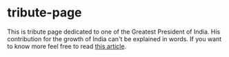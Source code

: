 # tribute-page
This is tribute page dedicated to one of the Greatest President of India. His contribution for the growth of India can't be explained in words.
If you want to know more feel free to read [this article](https://en.wikipedia.org/wiki/A._P._J._Abdul_Kalam).
